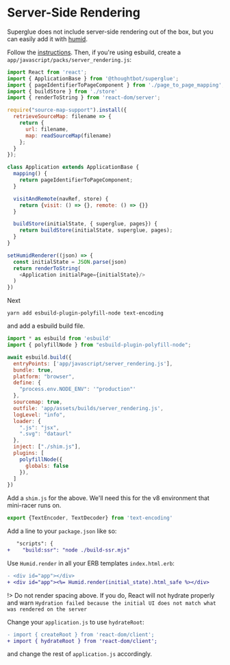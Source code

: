 # Server-Side Rendering

Superglue does not include server-side rendering out of the box, but you can easily
add it with [humid](https://github.com/thoughtbot/humid).

Follow the [instructions](https://github.com/thoughtbot/humid#installation).
Then, if you're using esbuild, create a `app/javascript/packs/server_rendering.js`:

```js
import React from 'react';
import { ApplicationBase } from '@thoughtbot/superglue';
import { pageIdentifierToPageComponent } from './page_to_page_mapping';
import { buildStore } from './store'
import { renderToString } from 'react-dom/server';

require("source-map-support").install({
  retrieveSourceMap: filename => {
    return {
      url: filename,
      map: readSourceMap(filename)
    };
  }
});

class Application extends ApplicationBase {
  mapping() {
    return pageIdentifierToPageComponent;
  }

  visitAndRemote(navRef, store) {
    return {visit: () => {}, remote: () => {}}
  }

  buildStore(initialState, { superglue, pages}) {
    return buildStore(initialState, superglue, pages);
  }
}

setHumidRenderer((json) => {
  const initialState = JSON.parse(json)
  return renderToString(
    <Application initialPage={initialState}/>
  )
})
```

Next

```terminal
yarn add esbuild-plugin-polyfill-node text-encoding
```

and add a esbuild build file.

```js
import * as esbuild from 'esbuild'
import { polyfillNode } from "esbuild-plugin-polyfill-node";

await esbuild.build({
  entryPoints: ['app/javascript/server_rendering.js'],
  bundle: true,
  platform: "browser",
  define: {
    "process.env.NODE_ENV": '"production"'
  },
  sourcemap: true,
  outfile: 'app/assets/builds/server_rendering.js',
  logLevel: "info",
  loader: {
    ".js": "jsx",
    ".svg": "dataurl"
  },
  inject: ["./shim.js"],
  plugins: [
    polyfillNode({
      globals: false
    }),
  ]
})
```

Add a `shim.js` for the above. We'll need this for the v8 environment that mini-racer runs on.

```javascript
export {TextEncoder, TextDecoder} from 'text-encoding'
```

Add a line to your `package.json` like so:

```diff
   "scripts": {
+    "build:ssr": "node ./build-ssr.mjs"
```

Use `Humid.render` in all your ERB templates `index.html.erb`:

```diff
- <div id="app"></div>
+ <div id="app"><%= Humid.render(initial_state).html_safe %></div>
```

!> Do not render spacing above. If you do, React will not hydrate properly and
warn `Hydration failed because the initial UI does not match what was rendered on the server`

Change your `application.js` to use `hydrateRoot`:

```diff
- import { createRoot } from 'react-dom/client';
+ import { hydrateRoot } from 'react-dom/client';
```

and change the rest of `application.js` accordingly.


